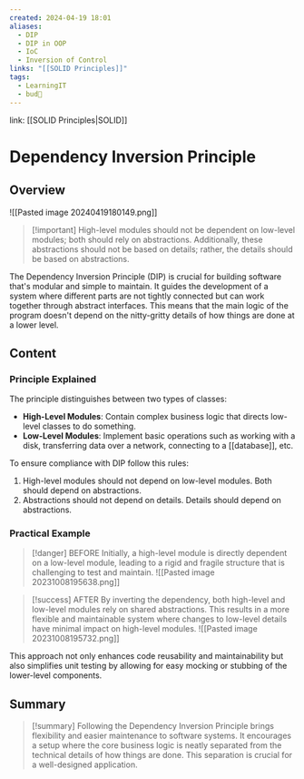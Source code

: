 ```yaml
---
created: 2024-04-19 18:01
aliases:
  - DIP
  - DIP in OOP
  - IoC
  - Inversion of Control
links: "[[SOLID Principles]]"
tags:
  - LearningIT
  - bud🌿
---
```

link: [[SOLID Principles|SOLID]]

# Dependency Inversion Principle

## Overview

![[Pasted image 20240419180149.png]]

> [!important] High-level modules should not be dependent on low-level modules; both should rely on abstractions. Additionally, these abstractions should not be based on details; rather, the details should be based on abstractions.

The Dependency Inversion Principle (DIP) is crucial for building software that's modular and simple to maintain. It guides the development of a system where different parts are not tightly connected but can work together through abstract interfaces. This means that the main logic of the program doesn't depend on the nitty-gritty details of how things are done at a lower level.

## Content

### Principle Explained

The principle distinguishes between two types of classes:

- **High-Level Modules**: Contain complex business logic that directs low-level classes to do something.
- **Low-Level Modules**: Implement basic operations such as working with a disk, transferring data over a network, connecting to a [[database]], etc. 

To ensure compliance with DIP follow this rules:
1. High-level modules should not depend on low-level modules. Both should depend on abstractions.
2. Abstractions should not depend on details. Details should depend on abstractions.

### Practical Example

> [!danger]  BEFORE 
> Initially, a high-level module is directly dependent on a low-level module, leading to a rigid and fragile structure that is challenging to test and maintain. ![[Pasted image 20231008195638.png]]

> [!success]  AFTER 
> By inverting the dependency, both high-level and low-level modules rely on shared abstractions. This results in a more flexible and maintainable system where changes to low-level details have minimal impact on high-level modules. ![[Pasted image 20231008195732.png]]

This approach not only enhances code reusability and maintainability but also simplifies unit testing by allowing for easy mocking or stubbing of the lower-level components.


## Summary

> [!summary] 
> Following the Dependency Inversion Principle brings flexibility and easier maintenance to software systems. It encourages a setup where the core business logic is neatly separated from the technical details of how things are done. This separation is crucial for a well-designed application.

